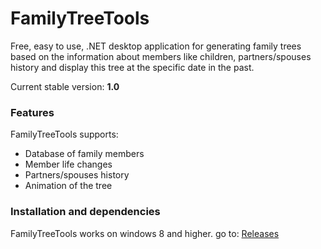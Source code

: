 # FamilyTreeTools
Free, easy to use, .NET desktop application for generating family trees based on the information about members like children, partners/spouses history and display this tree at the specific date in the past.

Current stable version: **1.0**

### Features
FamilyTreeTools supports:
* Database of family members
* Member life changes
* Partners/spouses history
* Animation of the tree

### Installation and dependencies
FamilyTreeTools works on windows 8 and higher.
go to: [Releases](https://github.com/oplaner4/FamilyTreeTools/tree/master/Releases/)
